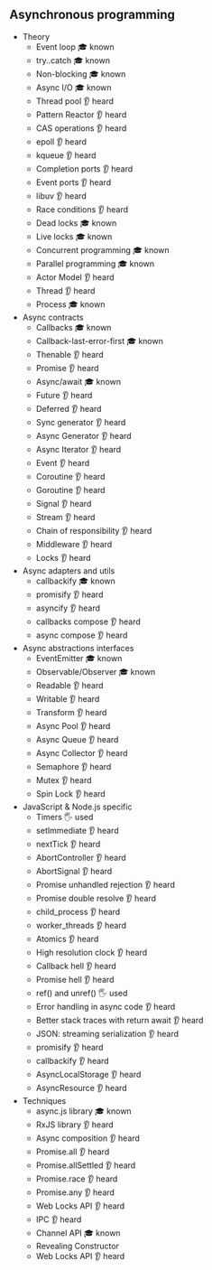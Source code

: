 ## Asynchronous programming

- Theory
  - Event loop 🎓 known
  - try..catch 🎓 known
  - Non-blocking 🎓 known
  - Async I/O 🎓 known
  - Thread pool 👂 heard
  - Pattern Reactor 👂 heard
  - CAS operations 👂 heard
  - epoll 👂 heard
  - kqueue 👂 heard
  - Completion ports 👂 heard
  - Event ports 👂 heard
  - libuv 👂 heard
  - Race conditions 👂 heard
  - Dead locks 🎓 known
  - Live locks 🎓 known
  - Concurrent programming 🎓 known
  - Parallel programming 🎓 known
  - Actor Model 👂 heard
  - Thread 👂 heard 
  - Process 🎓 known
- Async contracts
  - Callbacks 🎓 known
  - Callback-last-error-first 🎓 known
  - Thenable 👂 heard
  - Promise 👂 heard
  - Async/await  🎓 known
  - Future 👂 heard
  - Deferred 👂 heard
  - Sync generator 👂 heard
  - Async Generator 👂  heard
  - Async Iterator 👂 heard
  - Event 👂 heard
  - Coroutine 👂 heard
  - Goroutine 👂 heard
  - Signal 👂 heard
  - Stream 👂 heard
  - Chain of responsibility 👂 heard
  - Middleware 👂 heard
  - Locks 👂 heard
- Async adapters and utils
  - callbackify 🎓 known
  - promisify 👂 heard
  - asyncify 👂 heard
  - callbacks compose 👂 heard
  - async compose 👂 heard
- Async abstractions interfaces
  - EventEmitter 🎓 known
  - Observable/Observer 🎓 known
  - Readable 👂 heard
  - Writable 👂 heard
  - Transform 👂 heard
  - Async Pool 👂 heard
  - Async Queue 👂 heard
  - Async Collector 👂 heard
  - Semaphore 👂 heard
  - Mutex 👂 heard
  - Spin Lock 👂 heard
- JavaScript & Node.js specific
  - Timers 🖐️ used
  - setImmediate 👂 heard
  - nextTick 👂 heard
  - AbortController 👂 heard
  - AbortSignal 👂 heard
  - Promise unhandled rejection 👂 heard
  - Promise double resolve 👂 heard
  - child_process 👂 heard
  - worker_threads 👂 heard
  - Atomics 👂 heard
  - High resolution clock 👂 heard
  - Callback hell  👂 heard
  - Promise hell 👂 heard
  - ref() and unref() 🖐️ used
  - Error handling in async code  👂 heard
  - Better stack traces with return await 👂 heard
  - JSON: streaming serialization 👂 heard
  - promisify 👂 heard
  - callbackify 👂 heard
  - AsyncLocalStorage 👂 heard
  - AsyncResource 👂 heard
- Techniques
  - async.js library 🎓 known
  - RxJS library  👂 heard
  - Async composition 👂 heard
  - Promise.all 👂 heard
  - Promise.allSettled 👂 heard
  - Promise.race 👂 heard
  - Promise.any 👂 heard
  - Web Locks API 👂 heard
  - IPC 👂 heard
  - Channel API 🎓 known
  - Revealing Constructor
  - Web Locks API 👂 heard
